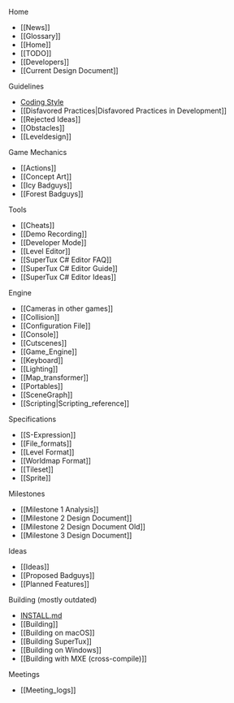Home
* [[News]]
* [[Glossary]]
* [[Home]]
* [[TODO]]
* [[Developers]]
* [[Current Design Document]]

Guidelines
* [Coding Style](https://github.com/SuperTux/supertux/blob/master/CODINGSTYLE.md)
* [[Disfavored Practices|Disfavored Practices in Development]]
* [[Rejected Ideas]]
* [[Obstacles]]
* [[Leveldesign]]

Game Mechanics
* [[Actions]]
* [[Concept Art]]
* [[Icy Badguys]]
* [[Forest Badguys]]

Tools
* [[Cheats]]
* [[Demo Recording]]
* [[Developer Mode]]
* [[Level Editor]]
* [[SuperTux C# Editor FAQ]]
* [[SuperTux C# Editor Guide]]
* [[SuperTux C# Editor Ideas]]

Engine
* [[Cameras in other games]]
* [[Collision]]
* [[Configuration File]]
* [[Console]]
* [[Cutscenes]]
* [[Game_Engine]]
* [[Keyboard]]
* [[Lighting]]
* [[Map_transformer]]
* [[Portables]]
* [[SceneGraph]]
* [[Scripting|Scripting_reference]]

Specifications
* [[S-Expression]]
* [[File_formats]]
* [[Level Format]]
* [[Worldmap Format]]
* [[Tileset]]
* [[Sprite]]

Milestones

* [[Milestone 1 Analysis]]
* [[Milestone 2 Design Document]]
* [[Milestone 2 Design Document Old]]
* [[Milestone 3 Design Document]]

Ideas

* [[Ideas]]
* [[Proposed Badguys]]
* [[Planned Features]]

Building (mostly outdated)

* [INSTALL.md](https://github.com/SuperTux/supertux/blob/master/INSTALL.md)
* [[Building]]
* [[Building on macOS]]
* [[Building SuperTux]]
* [[Building on Windows]]
* [[Building with MXE (cross-compile)]]

Meetings

* [[Meeting_logs]]
